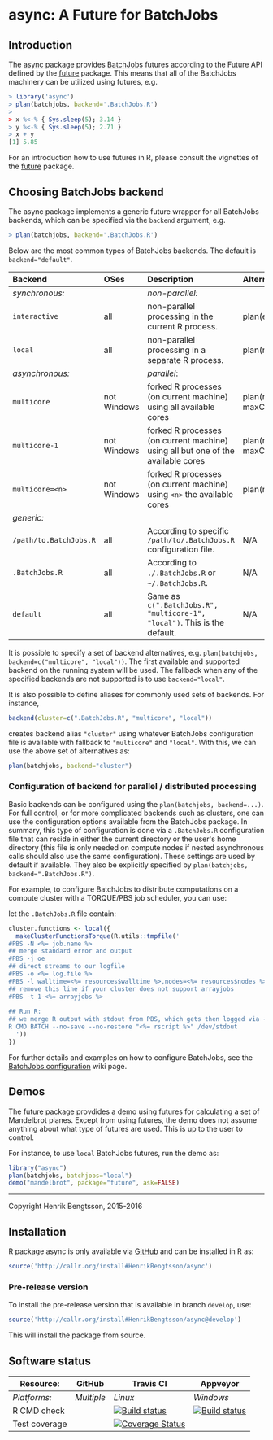 # async: A Future for BatchJobs

## Introduction
The [async] package provides [BatchJobs] futures according to
the Future API defined by the [future] package.
This means that all of the BatchJobs machinery can be
utilized using futures, e.g.
```r
> library('async')
> plan(batchjobs, backend='.BatchJobs.R')
>
> x %<-% { Sys.sleep(5); 3.14 }
> y %<-% { Sys.sleep(5); 2.71 }
> x + y
[1] 5.85
```
For an introduction how to use futures in R, please consult the
vignettes of the [future] package.


## Choosing BatchJobs backend
The async package implements a generic future wrapper for all
BatchJobs backends, which can be specified via the `backend` argument,
e.g.
```r
> plan(batchjobs, backend='.BatchJobs.R')
```

Below are the most common types of BatchJobs backends.  The default is `backend="default"`.  

| Backend                   | OSes        | Description       | Alternative in future package
|:--------------------------|:------------|:------------------|:-------------------------------
| _synchronous:_            |             | _non-parallel:_   |
| `interactive`             | all         | non-parallel processing in the current R process.  | plan(eager)
| `local`                   | all         | non-parallel processing in a separate R process.   | plan(multisession, maxCores=2)
| _asynchronous:_           |             | _parallel_:       |
| `multicore`               | not Windows | forked R processes (on current machine) using all available cores   | plan(multicore, maxCores=availableCores())
| `multicore-1`             | not Windows | forked R processes (on current machine) using all but one of the available cores   | plan(multicore, maxCores=availableCores()-1L)
| `multicore=<n>`             | not Windows | forked R processes (on current machine) using `<n>` the available cores   | plan(multicore, maxCores=<n>)
| _generic:_                |             |                   |
| `/path/to.BatchJobs.R`    | all         | According to specific `/path/to/.BatchJobs.R` configuration file.  | N/A
| `.BatchJobs.R`            | all         | According to `./.BatchJobs.R` or `~/.BatchJobs.R`.  | N/A
| `default`                 | all         | Same as `c(".BatchJobs.R", "multicore-1", "local")`.  This is the default.  | N/A

It is possible to specify a set of backend alternatives,
e.g. `plan(batchjobs, backend=c("multicore", "local"))`.  The first
available and supported backend on the running system will be used.
The fallback when any of the specified backends are not supported is
to use `backend="local"`.

It is also possible to define aliases for commonly used sets of
backends.  For instance,
```r
backend(cluster=c(".BatchJobs.R", "multicore", "local"))
```
creates backend alias `"cluster"` using whatever BatchJobs
configuration file is available with fallback to `"multicore"` and
`"local"`.  With this, we can use the above set of alternatives as:
```r
plan(batchjobs, backend="cluster")
```

### Configuration of backend for parallel / distributed processing
Basic backends can be configured using the `plan(batchjobs, backend=...)`.
For full control, or for more complicated backends such as clusters,
one can use the configuration options available from the BatchJobs
package.  In summary, this type of configuration is done via a
`.BatchJobs.R` configuration file that can reside in either the
current directory or the user's home directory
(this file is only needed on compute nodes if nested asynchronous
calls should also use the same configuration).  These settings
are used by default if available.  They also be explicitly specified
by `plan(batchjobs, backend=".BatchJobs.R")`.

For example, to configure BatchJobs to distribute computations on a
 compute cluster with a TORQUE/PBS job scheduler, you  can use:

let the `.BatchJobs.R` file contain:
```r
cluster.functions <- local({
  makeClusterFunctionsTorque(R.utils::tmpfile('
#PBS -N <%= job.name %>
## merge standard error and output
#PBS -j oe
## direct streams to our logfile
#PBS -o <%= log.file %>
#PBS -l walltime=<%= resources$walltime %>,nodes=<%= resources$nodes %>,vmem=<%= resources$memory %>M
## remove this line if your cluster does not support arrayjobs
#PBS -t 1-<%= arrayjobs %>
  
## Run R:
## we merge R output with stdout from PBS, which gets then logged via -o option
R CMD BATCH --no-save --no-restore "<%= rscript %>" /dev/stdout
  '))
})
```

For further details and examples on how to configure BatchJobs,
see the [BatchJobs configuration] wiki page.


## Demos
The [future] package provdides a demo using futures for calculating a
set of Mandelbrot planes.  Except from using futures, the demo does
not assume anything about what type of futures are used.  This is up
to the user to control.

For instance, to use `local` BatchJobs futures, run the demo as:
```r
library("async")
plan(batchjobs, batchjobs="local")
demo("mandelbrot", package="future", ask=FALSE)
```


[BatchJobs]: http://cran.r-project.org/package=BatchJobs
[brew]: http://cran.r-project.org/package=brew
[future]: http://cran.r-project.org/package=future
[async]: https://github.com/HenrikBengtsson/async/
[BatchJobs configuration]: https://github.com/tudo-r/BatchJobs/wiki/Configuration

---
Copyright Henrik Bengtsson, 2015-2016

## Installation
R package async is only available via [GitHub](https://github.com/HenrikBengtsson/async) and can be installed in R as:
```r
source('http://callr.org/install#HenrikBengtsson/async')
```

### Pre-release version
To install the pre-release version that is available in branch `develop`, use:
```r
source('http://callr.org/install#HenrikBengtsson/async@develop')
```
This will install the package from source.  



## Software status

| Resource:     | GitHub        | Travis CI     | Appveyor         |
| ------------- | ------------------- | ------------- | ---------------- |
| _Platforms:_  | _Multiple_          | _Linux_       | _Windows_        |
| R CMD check   |  | <a href="https://travis-ci.org/HenrikBengtsson/async"><img src="https://travis-ci.org/HenrikBengtsson/async.svg" alt="Build status"></a> | <a href="https://ci.appveyor.com/project/HenrikBengtsson/async"><img src="https://ci.appveyor.com/api/projects/status/github/HenrikBengtsson/async?svg=true" alt="Build status"></a> |
| Test coverage |                     | <a href="https://coveralls.io/r/HenrikBengtsson/async"><img src="https://coveralls.io/repos/HenrikBengtsson/async/badge.svg?branch=develop" alt="Coverage Status"/></a>   |                  |
